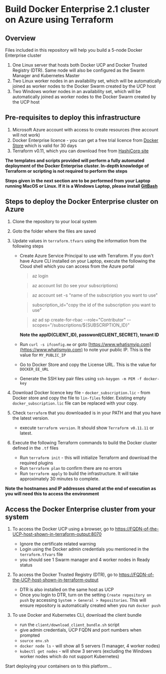 # Build Docker Enterprise 2.1 cluster on Azure using Terraform


## Overview

Files included in this repository will help you build a 5-node Docker Enterprise cluster
1. One Linux server that hosts both Docker UCP and Docker Trusted Registry (DTR). Same node will also be configured as the Swarm Manager and Kubernetes Master
2. Two Linux worker nodes in an availability set, which will be automatically joined as worker nodes to the Docker Swarm created by the UCP host
3. Two Windows worker nodes in an availability set, which will be automatically joined as worker nodes to the Docker Swarm created by the UCP host

## Pre-requisites to deploy this infrastructure

1. Microsoft Azure account with access to create resources (free account will not work)
2. Docker Enterprise licence - you can get a free trial licence from [Docker Store](https://hub.docker.com/editions/enterprise/docker-ee-trial) which is valid for 30 days
3. Terraform v0.11, which you can download free from [HashiCorp site](https://www.terraform.io/downloads.html)

**The templates and scripts provided will perform a fully automated deployment of the Docker Enterprise cluster. In-depth knowledge of Terraform or scripting is not required to perform the steps**

**Steps given in the next section are to be performed from your Laptop running MacOS or Linux. If it is a Windows Laptop, please install [GitBash](https://gitforwindows.org/)**

## Steps to deploy the Docker Enterprise cluster on Azure

1. Clone the repository to your local system
2. Goto the folder where the files are saved
3. Update values in `terraform.tfvars` using the information from the following steps
   - Create Azure Service Principal to use with Terraform. If you don't have Azure CLI installed on your Laptop, execute the following the Cloud shell which you can access from the Azure portal
        > az login

        > az account list (to see your subscriptions)

        > az account set -s "name of the subscription you want to use"

        > subscription_id="copy the id of the subscription you want to use"

        > az ad sp create-for-rbac --role="Contributor" --scopes="/subscriptions/${SUBSCRIPTION_ID}"

        **Note the appID(CLIENT_ID), password(CLIENT_SECRET), tenant ID**

        
    - Run `curl -s ifconfig.me` or goto [https://www.whatismyip.com](https://www.whatismyip.com) to note your public IP. This is the value for `MY_PUBLIC_IP`
    - Go to Docker Store and copy the License URL. This is the value for `DOCKER_EE_URL`
    - Generate the SSH key pair files using `ssh-keygen -m PEM -f docker-key`



4. Download Docker licence key file - `docker_subscription.lic` - from Docker store and copy the file to `lin-files` folder. Existing empty `docker_subscription.lic` file can be replaced with your copy.

5. Check `terraform` that you downloaded is in your PATH and that you have the latest version.
    - execute `terraform version`. It should show `Terraform v0.11.11` or latest.
6.  Execute the following Terraform commands to build the Docker cluster defined in the `.tf` files
    - Run `terraform init` - this will initialize Terraform and download the required plugins
    - Run `terraform plan` to confirm there are no errors
    - Run `terraform apply` to build the infrastructure. It will take approximately 30 minutes to complete.


**Note the hostnames and IP addresses shared at the end of execution as you will need this to access the environment**


## Access the Docker Enterprise cluster from your system

1. To access the Docker UCP using a browser, go to [https://FQDN-of-the-UCP-host-shown-in-terraform-output:8070](https://FQDN-of-the-UCP-host-shown-in-terraform-output:8070)
   - Ignore the certificate related warning
   - Login using the Docker admin credentials you mentioned in the `terraform.tfvars` file
   - you should see 1 Swarm manager and 4 worker nodes in Ready status

2. To access the Docker Trusted Registry (DTR), go to [https://FQDN-of-the-UCP-host-shown-in-terraform-output](https://FQDN-of-the-UCP-host-shown-in-terraform-output)
    - DTR is also installed on the same host as UCP
    - Once you login to DTR, turn on the setting `Create repository on push` by accessing `System > General > Repositories`. This will ensure repository is automatically created when you run `docker push`

3. To use Docker and Kubernetes CLI, download the client bundle
    - run the `client/download_client_bundle.sh` script
    - give admin credentials, UCP FQDN and port numbers when prompted
    - `source env.sh`
    - `docker node ls` - will show all 5 servers (1 manager, 4 worker nodes)
    - `kubectl get nodes` - will show 3 servers (excluding the Windows worker nodes which do not support Kubernetes)

Start deploying your containers on to this platform...
